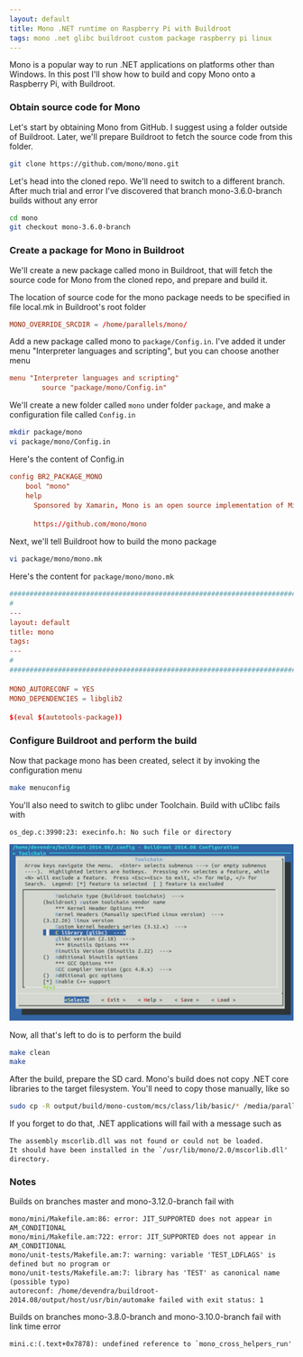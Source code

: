 ```yaml
---
layout: default
title: Mono .NET runtime on Raspberry Pi with Buildroot
tags: mono .net glibc buildroot custom package raspberry pi linux
---
```


Mono is a popular way to run .NET applications on platforms other than Windows. In this post I'll show how to build and copy Mono onto a Raspberry Pi, with Buildroot.

### Obtain source code for Mono

Let's start by obtaining Mono from GitHub. I suggest using a folder outside of Buildroot. Later, we'll prepare Buildroot to fetch the source code from this folder.

```bash
git clone https://github.com/mono/mono.git
```

Let's head into the cloned repo. We'll need to switch to a different branch. After much trial and error I've discovered that branch mono-3.6.0-branch builds without any error

```bash
cd mono
git checkout mono-3.6.0-branch
```

### Create a package for Mono in Buildroot

We'll create a new package called mono in Buildroot, that will fetch the source code for Mono from the cloned repo, and prepare and build it.

The location of source code for the mono package needs to be specified in file local.mk in Buildroot's root folder

```conf
MONO_OVERRIDE_SRCDIR = /home/parallels/mono/
```

Add a new package called mono to `package/Config.in`. I've added it under menu "Interpreter languages and scripting", but you can choose another menu

```conf
menu "Interpreter languages and scripting"
        source "package/mono/Config.in"
```

We'll create a new folder called `mono` under folder `package`, and make a configuration file called `Config.in`

```bash
mkdir package/mono
vi package/mono/Config.in
```

Here's the content of Config.in

```conf
config BR2_PACKAGE_MONO
    bool "mono"
    help
      Sponsored by Xamarin, Mono is an open source implementation of Microsoft's .NET Framework based on the ECMA standards for C# and the Common Language Runtime.

      https://github.com/mono/mono
```

Next, we'll tell Buildroot how to build the mono package

```bash
vi package/mono/mono.mk
```

Here's the content for `package/mono/mono.mk`

```conf
################################################################################
#
---
layout: default
title: mono
tags:
---
#
################################################################################

MONO_AUTORECONF = YES
MONO_DEPENDENCIES = libglib2

$(eval $(autotools-package))
```

### Configure Buildroot and perform the build

Now that package mono has been created, select it by invoking the configuration menu

```bash
make menuconfig
```

You'll also need to switch to glibc under Toolchain. Build with uClibc fails with

```text
os_dep.c:3990:23: execinfo.h: No such file or directory
```

![glibc](/assets/img/buildroot-toolchain-glibc.png)

Now, all that's left to do is to perform the build

```bash
make clean
make
```

After the build, prepare the SD card. Mono's build does not copy .NET core libraries to the target filesystem. You'll need to copy those manually, like so

```bash
sudo cp -R output/build/mono-custom/mcs/class/lib/basic/* /media/parallels/System/usr/lib/mono/2.0
```

If you forget to do that, .NET applications will fail with a message such as

```text
The assembly mscorlib.dll was not found or could not be loaded.
It should have been installed in the `/usr/lib/mono/2.0/mscorlib.dll' directory.
```

### Notes

Builds on branches master and mono-3.12.0-branch fail with

```text
mono/mini/Makefile.am:86: error: JIT_SUPPORTED does not appear in AM_CONDITIONAL
mono/mini/Makefile.am:722: error: JIT_SUPPORTED does not appear in AM_CONDITIONAL
mono/unit-tests/Makefile.am:7: warning: variable 'TEST_LDFLAGS' is defined but no program or
mono/unit-tests/Makefile.am:7: library has 'TEST' as canonical name (possible typo)
autoreconf: /home/devendra/buildroot-2014.08/output/host/usr/bin/automake failed with exit status: 1
```

Builds on branches mono-3.8.0-branch and mono-3.10.0-branch fail with link time error

```text
mini.c:(.text+0x7878): undefined reference to `mono_cross_helpers_run'
```
